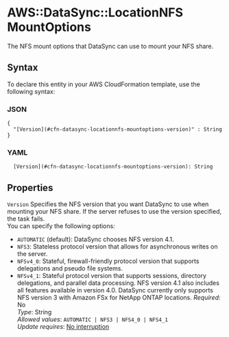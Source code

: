# AWS::DataSync::LocationNFS MountOptions<a name="aws-properties-datasync-locationnfs-mountoptions"></a>

The NFS mount options that DataSync can use to mount your NFS share\.

## Syntax<a name="aws-properties-datasync-locationnfs-mountoptions-syntax"></a>

To declare this entity in your AWS CloudFormation template, use the following syntax:

### JSON<a name="aws-properties-datasync-locationnfs-mountoptions-syntax.json"></a>

```
{
  "[Version](#cfn-datasync-locationnfs-mountoptions-version)" : String
}
```

### YAML<a name="aws-properties-datasync-locationnfs-mountoptions-syntax.yaml"></a>

```
  [Version](#cfn-datasync-locationnfs-mountoptions-version): String
```

## Properties<a name="aws-properties-datasync-locationnfs-mountoptions-properties"></a>

`Version` <a name="cfn-datasync-locationnfs-mountoptions-version"></a>
Specifies the NFS version that you want DataSync to use when mounting your NFS share\. If the server refuses to use the version specified, the task fails\.  
You can specify the following options:

- `AUTOMATIC` \(default\): DataSync chooses NFS version 4\.1\.
- `NFS3`: Stateless protocol version that allows for asynchronous writes on the server\.
- `NFSv4_0`: Stateful, firewall\-friendly protocol version that supports delegations and pseudo file systems\.
- `NFSv4_1`: Stateful protocol version that supports sessions, directory delegations, and parallel data processing\. NFS version 4\.1 also includes all features available in version 4\.0\.
  DataSync currently only supports NFS version 3 with Amazon FSx for NetApp ONTAP locations\.
  _Required_: No  
  _Type_: String  
  _Allowed values_: `AUTOMATIC | NFS3 | NFS4_0 | NFS4_1`  
  _Update requires_: [No interruption](https://docs.aws.amazon.com/AWSCloudFormation/latest/UserGuide/using-cfn-updating-stacks-update-behaviors.html#update-no-interrupt)
